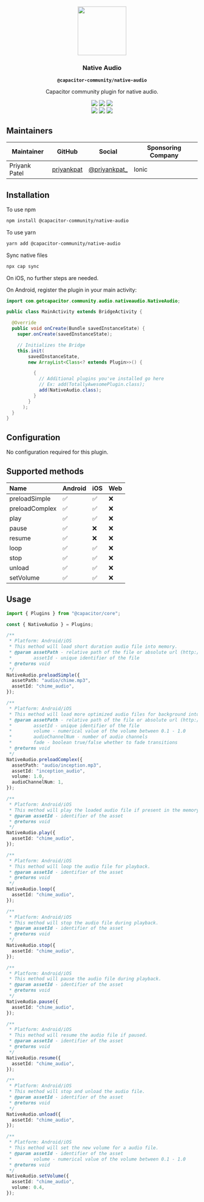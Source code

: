 <p align="center"><br><img src="https://user-images.githubusercontent.com/236501/85893648-1c92e880-b7a8-11ea-926d-95355b8175c7.png" width="128" height="128" /></p>
<h3 align="center">Native Audio</h3>
<p align="center"><strong><code>@capacitor-community/native-audio</code></strong></p>
<p align="center">
  Capacitor community plugin for native audio.
</p>

<p align="center">
  <img src="https://img.shields.io/maintenance/yes/2020?style=flat-square" />
  <a href="https://github.com/capacitor-community/native-audio/actions?query=workflow%3A%22Test+and+Build+Plugin%22"><img src="https://img.shields.io/github/workflow/status/capacitor-community/native-audio/Test%20and%20Build%20Plugin?style=flat-square" /></a>
  <a href="https://www.npmjs.com/package/@capacitor-community/native-audio"><img src="https://img.shields.io/npm/l/@capacitor-community/native-audio?style=flat-square" /></a>
<br>
  <a href="https://www.npmjs.com/package/@capacitor-community/native-audio"><img src="https://img.shields.io/npm/dw/@capacitor-community/native-audio?style=flat-square" /></a>
  <a href="https://www.npmjs.com/package/@capacitor-community/native-audio"><img src="https://img.shields.io/npm/v/@capacitor-community/native-audio?style=flat-square" /></a>
<!-- ALL-CONTRIBUTORS-BADGE:START - Do not remove or modify this section -->
<a href="#contributors-"><img src="https://img.shields.io/badge/all%20contributors-1-orange?style=flat-square" /></a>
<!-- ALL-CONTRIBUTORS-BADGE:END -->
</p>

## Maintainers

| Maintainer    | GitHub                                      | Social                                           | Sponsoring Company |
| ------------- | ------------------------------------------- | ------------------------------------------------ | ------------------ |
| Priyank Patel | [priyankpat](https://github.com/priyankpat) | [@priyankpat\_](https://twitter.com/priyankpat_) | Ionic              |

## Installation

To use npm

```bash
npm install @capacitor-community/native-audio
```

To use yarn

```bash
yarn add @capacitor-community/native-audio
```

Sync native files

```bash
npx cap sync
```

On iOS, no further steps are needed.

On Android, register the plugin in your main activity:

```java
import com.getcapacitor.community.audio.nativeaudio.NativeAudio;

public class MainActivity extends BridgeActivity {

  @Override
  public void onCreate(Bundle savedInstanceState) {
    super.onCreate(savedInstanceState);

    // Initializes the Bridge
    this.init(
        savedInstanceState,
        new ArrayList<Class<? extends Plugin>>() {

          {
            // Additional plugins you've installed go here
            // Ex: add(TotallyAwesomePlugin.class);
            add(NativeAudio.class);
          }
        }
      );
  }
}
```

## Configuration

No configuration required for this plugin.

## Supported methods

| Name           | Android | iOS | Web |
| :------------- | :------ | :-- | :-- |
| preloadSimple  | ✅      | ✅  | ❌  |
| preloadComplex | ✅      | ✅  | ❌  |
| play           | ✅      | ✅  | ❌  |
| pause          | ✅      | ❌  | ❌  |
| resume         | ✅      | ❌  | ❌  |
| loop           | ✅      | ✅  | ❌  |
| stop           | ✅      | ✅  | ❌  |
| unload         | ✅      | ✅  | ❌  |
| setVolume      | ✅      | ✅  | ❌  |

## Usage

```typescript
import { Plugins } from "@capacitor/core";

const { NativeAudio } = Plugins;

/**
 * Platform: Android/iOS
 * This method will load short duration audio file into memory.
 * @param assetPath - relative path of the file or absolute url (http://)
 *        assetId - unique identifier of the file
 * @returns void
 */
NativeAudio.preloadSimple({
  assetPath: "audio/chime.mp3",
  assetId: "chime_audio",
});

/**
 * Platform: Android/iOS
 * This method will load more optimized audio files for background into memory.
 * @param assetPath - relative path of the file or absolute url (http://)
 *        assetId - unique identifier of the file
 *        volume - numerical value of the volume between 0.1 - 1.0
 *        audioChannelNum - number of audio channels
 *        fade - boolean true/false whether to fade transitions
 * @returns void
 */
NativeAudio.preloadComplex({
  assetPath: "audio/inception.mp3",
  assetId: "inception_audio",
  volume: 1.0,
  audioChannelNum: 1,
});

/**
 * Platform: Android/iOS
 * This method will play the loaded audio file if present in the memory.
 * @param assetId - identifier of the asset
 * @returns void
 */
NativeAudio.play({
  assetId: "chime_audio",
});

/**
 * Platform: Android/iOS
 * This method will loop the audio file for playback.
 * @param assetId - identifier of the asset
 * @returns void
 */
NativeAudio.loop({
  assetId: "chime_audio",
});

/**
 * Platform: Android/iOS
 * This method will stop the audio file during playback.
 * @param assetId - identifier of the asset
 * @returns void
 */
NativeAudio.stop({
  assetId: "chime_audio",
});

/**
 * Platform: Android/iOS
 * This method will pause the audio file during playback.
 * @param assetId - identifier of the asset
 * @returns void
 */
NativeAudio.pause({
  assetId: "chime_audio",
});

/**
 * Platform: Android/iOS
 * This method will resume the audio file if paused.
 * @param assetId - identifier of the asset
 * @returns void
 */
NativeAudio.resume({
  assetId: "chime_audio",
});

/**
 * Platform: Android/iOS
 * This method will stop and unload the audio file.
 * @param assetId - identifier of the asset
 * @returns void
 */
NativeAudio.unload({
  assetId: "chime_audio",
});

/**
 * Platform: Android/iOS
 * This method will set the new volume for a audio file.
 * @param assetId - identifier of the asset
 *        volume - numerical value of the volume between 0.1 - 1.0
 * @returns void
 */
NativeAudio.setVolume({
  assetId: "chime_audio",
  volume: 0.4,
});
```
